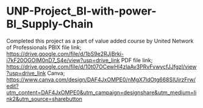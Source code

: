 # UNP-Project_BI-with-power-BI_Supply-Chain
Completed this project as a part of value added course by United Network of Professionals
PBIX file link; https://drive.google.com/file/d/1bS9e2RJjBrki-i7kF20OGOIM0nD7_S4e/view?usp=drive_link
PDF file link; https://drive.google.com/file/d/10t07OCewHl4zlaAv3PRvFvwycfJJfgzl/view?usp=drive_link
Canva; https://www.canva.com/design/DAF4JxOMPE0/nMgX7ldOtg668SIUirzFrw/edit?utm_content=DAF4JxOMPE0&utm_campaign=designshare&utm_medium=link2&utm_source=sharebutton
